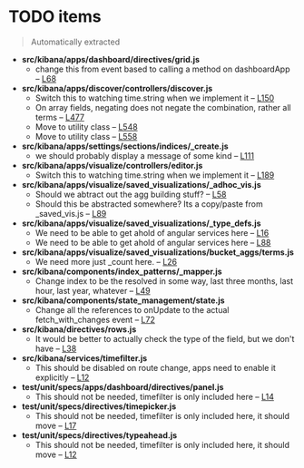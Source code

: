# TODO items
> Automatically extracted

 - **src/kibana/apps/dashboard/directives/grid.js**
   - change this from event based to calling a method on dashboardApp – [L68](https://github.com/elasticsearch/kibana4/blob/master/src/kibana/apps/dashboard/directives/grid.js#L68)
 - **src/kibana/apps/discover/controllers/discover.js**
   - Switch this to watching time.string when we implement it – [L150](https://github.com/elasticsearch/kibana4/blob/master/src/kibana/apps/discover/controllers/discover.js#L150)
   - On array fields, negating does not negate the combination, rather all terms – [L477](https://github.com/elasticsearch/kibana4/blob/master/src/kibana/apps/discover/controllers/discover.js#L477)
   - Move to utility class – [L548](https://github.com/elasticsearch/kibana4/blob/master/src/kibana/apps/discover/controllers/discover.js#L548)
   - Move to utility class – [L558](https://github.com/elasticsearch/kibana4/blob/master/src/kibana/apps/discover/controllers/discover.js#L558)
 - **src/kibana/apps/settings/sections/indices/_create.js**
   - we should probably display a message of some kind – [L111](https://github.com/elasticsearch/kibana4/blob/master/src/kibana/apps/settings/sections/indices/_create.js#L111)
 - **src/kibana/apps/visualize/controllers/editor.js**
   - Switch this to watching time.string when we implement it – [L189](https://github.com/elasticsearch/kibana4/blob/master/src/kibana/apps/visualize/controllers/editor.js#L189)
 - **src/kibana/apps/visualize/saved_visualizations/_adhoc_vis.js**
   - Should we abtract out the agg building stuff? – [L58](https://github.com/elasticsearch/kibana4/blob/master/src/kibana/apps/visualize/saved_visualizations/_adhoc_vis.js#L58)
   - Should this be abstracted somewhere? Its a copy/paste from _saved_vis.js – [L89](https://github.com/elasticsearch/kibana4/blob/master/src/kibana/apps/visualize/saved_visualizations/_adhoc_vis.js#L89)
 - **src/kibana/apps/visualize/saved_visualizations/_type_defs.js**
   - We need to be able to get ahold of angular services here – [L16](https://github.com/elasticsearch/kibana4/blob/master/src/kibana/apps/visualize/saved_visualizations/_type_defs.js#L16)
   - We need to be able to get ahold of angular services here – [L88](https://github.com/elasticsearch/kibana4/blob/master/src/kibana/apps/visualize/saved_visualizations/_type_defs.js#L88)
 - **src/kibana/apps/visualize/saved_visualizations/bucket_aggs/terms.js**
   - We need more just _count here. – [L26](https://github.com/elasticsearch/kibana4/blob/master/src/kibana/apps/visualize/saved_visualizations/bucket_aggs/terms.js#L26)
 - **src/kibana/components/index_patterns/_mapper.js**
   - Change index to be the resolved in some way, last three months, last hour, last year, whatever – [L49](https://github.com/elasticsearch/kibana4/blob/master/src/kibana/components/index_patterns/_mapper.js#L49)
 - **src/kibana/components/state_management/state.js**
   - Change all the references to onUpdate to the actual fetch_with_changes event – [L72](https://github.com/elasticsearch/kibana4/blob/master/src/kibana/components/state_management/state.js#L72)
 - **src/kibana/directives/rows.js**
   - It would be better to actually check the type of the field, but we don't have – [L38](https://github.com/elasticsearch/kibana4/blob/master/src/kibana/directives/rows.js#L38)
 - **src/kibana/services/timefilter.js**
   - This should be disabled on route change, apps need to enable it explicitly – [L12](https://github.com/elasticsearch/kibana4/blob/master/src/kibana/services/timefilter.js#L12)
 - **test/unit/specs/apps/dashboard/directives/panel.js**
   - This should not be needed, timefilter is only included here – [L14](https://github.com/elasticsearch/kibana4/blob/master/test/unit/specs/apps/dashboard/directives/panel.js#L14)
 - **test/unit/specs/directives/timepicker.js**
   - This should not be needed, timefilter is only included here, it should move – [L17](https://github.com/elasticsearch/kibana4/blob/master/test/unit/specs/directives/timepicker.js#L17)
 - **test/unit/specs/directives/typeahead.js**
   - This should not be needed, timefilter is only included here, it should move – [L12](https://github.com/elasticsearch/kibana4/blob/master/test/unit/specs/directives/typeahead.js#L12)